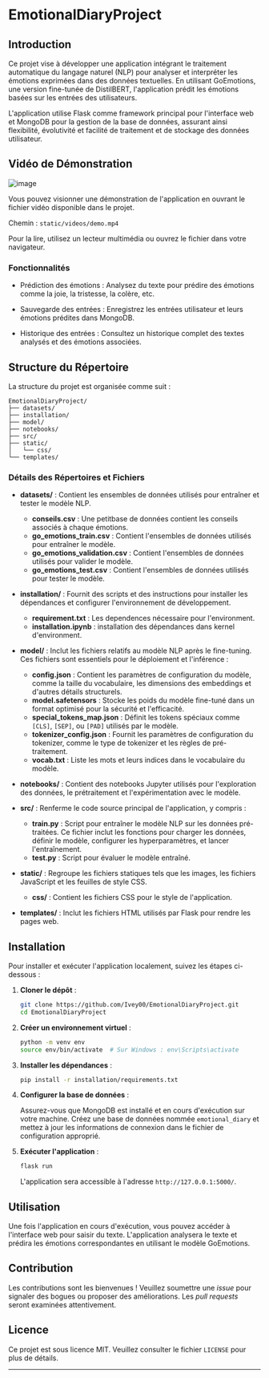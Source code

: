 # EmotionalDiaryProject

## Introduction

Ce projet vise à développer une application intégrant le traitement automatique du langage naturel (NLP) pour analyser et interpréter les émotions exprimées dans des données textuelles. En utilisant GoEmotions, une version fine-tunée de DistilBERT, l'application prédit les émotions basées sur les entrées des utilisateurs.

L'application utilise Flask comme framework principal pour l'interface web et MongoDB pour la gestion de la base de données, assurant ainsi flexibilité, évolutivité et facilité de traitement et de stockage des données utilisateur.

## Vidéo de Démonstration
![image](https://github.com/user-attachments/assets/ad179d9c-585e-43b2-a8fc-5b3979bd2bd3)

Vous pouvez visionner une démonstration de l'application en ouvrant le fichier vidéo disponible dans le projet.

Chemin : `static/videos/demo.mp4`

Pour la lire, utilisez un lecteur multimédia ou ouvrez le fichier dans votre navigateur.

### Fonctionnalités

- Prédiction des émotions : Analysez du texte pour prédire des émotions comme la joie, la tristesse, la colère, etc.

- Sauvegarde des entrées : Enregistrez les entrées utilisateur et leurs émotions prédites dans MongoDB.

- Historique des entrées : Consultez un historique complet des textes analysés et des émotions associées.

## Structure du Répertoire

La structure du projet est organisée comme suit :

```
EmotionalDiaryProject/
├── datasets/
├── installation/
├── model/
├── notebooks/
├── src/
├── static/
│   └── css/
└── templates/
```

### Détails des Répertoires et Fichiers

- **datasets/** : Contient les ensembles de données utilisés pour entraîner et tester le modèle NLP.
  - **conseils.csv** : Une petitbase de données contient les conseils associés à chaque émotions.
  - **go_emotions_train.csv** : Contient l'ensembles de données utilisés pour entraîner le modèle.
  - **go_emotions_validation.csv** : Contient l'ensembles de données utilisés pour valider le modèle.
  - **go_emotions_test.csv** : Contient l'ensembles de données utilisés pour tester le modèle.

- **installation/** : Fournit des scripts et des instructions pour installer les dépendances et configurer l'environnement de développement.
  - **requirement.txt** : Les dependences nécessaire pour l'environment.
  - **installation.ipynb** : installation des dépendances dans kernel d'environment.
  
- **model/** : Inclut les fichiers relatifs au modèle NLP après le fine-tuning. Ces fichiers sont essentiels pour le déploiement et l'inférence :
  - **config.json** : Contient les paramètres de configuration du modèle, comme la taille du vocabulaire, les dimensions des embeddings et d'autres détails structurels.
  - **model.safetensors** : Stocke les poids du modèle fine-tuné dans un format optimisé pour la sécurité et l'efficacité.
  - **special_tokens_map.json** : Définit les tokens spéciaux comme `[CLS]`, `[SEP]`, ou `[PAD]` utilisés par le modèle.
  - **tokenizer_config.json** : Fournit les paramètres de configuration du tokenizer, comme le type de tokenizer et les règles de pré-traitement.
  - **vocab.txt** : Liste les mots et leurs indices dans le vocabulaire du modèle.

- **notebooks/** : Contient des notebooks Jupyter utilisés pour l'exploration des données, le prétraitement et l'expérimentation avec le modèle.

- **src/** : Renferme le code source principal de l'application, y compris :
  - **train.py** : Script pour entraîner le modèle NLP sur les données pré-traitées. Ce fichier inclut les fonctions pour charger les données, définir le modèle, configurer les hyperparamètres, et lancer l'entraînement.
  - **test.py** : Script pour évaluer le modèle entraîné.

- **static/** : Regroupe les fichiers statiques tels que les images, les fichiers JavaScript et les feuilles de style CSS.
  - **css/** : Contient les fichiers CSS pour le style de l'application.

- **templates/** : Inclut les fichiers HTML utilisés par Flask pour rendre les pages web.

## Installation

Pour installer et exécuter l'application localement, suivez les étapes ci-dessous :

1. **Cloner le dépôt** :

   ```bash
   git clone https://github.com/Ivey00/EmotionalDiaryProject.git
   cd EmotionalDiaryProject
   ```

2. **Créer un environnement virtuel** :

   ```bash
   python -m venv env
   source env/bin/activate  # Sur Windows : env\Scripts\activate
   ```

3. **Installer les dépendances** :

   ```bash
   pip install -r installation/requirements.txt
   ```

4. **Configurer la base de données** :

   Assurez-vous que MongoDB est installé et en cours d'exécution sur votre machine. Créez une base de données nommée `emotional_diary` et mettez à jour les informations de connexion dans le fichier de configuration approprié.

5. **Exécuter l'application** :

   ```bash
   flask run
   ```

   L'application sera accessible à l'adresse `http://127.0.0.1:5000/`.

## Utilisation

Une fois l'application en cours d'exécution, vous pouvez accéder à l'interface web pour saisir du texte. L'application analysera le texte et prédira les émotions correspondantes en utilisant le modèle GoEmotions.

## Contribution

Les contributions sont les bienvenues ! Veuillez soumettre une *issue* pour signaler des bogues ou proposer des améliorations. Les *pull requests* seront examinées attentivement.

## Licence

Ce projet est sous licence MIT. Veuillez consulter le fichier `LICENSE` pour plus de détails.

---

